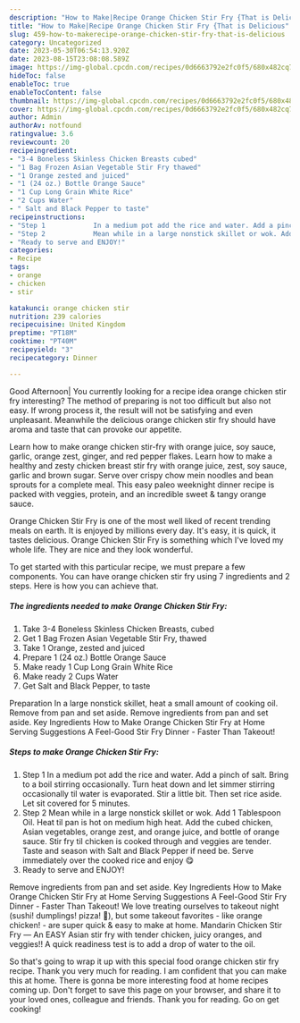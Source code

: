 ```yaml
---
description: "How to Make|Recipe Orange Chicken Stir Fry {That is Delicious"
title: "How to Make|Recipe Orange Chicken Stir Fry {That is Delicious"
slug: 459-how-to-makerecipe-orange-chicken-stir-fry-that-is-delicious
category: Uncategorized
date: 2023-05-30T06:54:13.920Z
date: 2023-08-15T23:08:08.589Z
image: https://img-global.cpcdn.com/recipes/0d6663792e2fc0f5/680x482cq70/orange-chicken-stir-fry-recipe-main-photo.jpg
hideToc: false
enableToc: true
enableTocContent: false
thumbnail: https://img-global.cpcdn.com/recipes/0d6663792e2fc0f5/680x482cq70/orange-chicken-stir-fry-recipe-main-photo.jpg
cover: https://img-global.cpcdn.com/recipes/0d6663792e2fc0f5/680x482cq70/orange-chicken-stir-fry-recipe-main-photo.jpg
author: Admin
authorAv: notfound
ratingvalue: 3.6
reviewcount: 20
recipeingredient:
- "3-4 Boneless Skinless Chicken Breasts cubed"
- "1 Bag Frozen Asian Vegetable Stir Fry thawed"
- "1 Orange zested and juiced"
- "1 (24 oz.) Bottle Orange Sauce"
- "1 Cup Long Grain White Rice"
- "2 Cups Water"
- " Salt and Black Pepper to taste"
recipeinstructions:
- "Step 1            In a medium pot add the rice and water. Add a pinch of salt. Bring to a boil stirring occasionally. Turn heat down and let simmer stirring occasionally til water is evaporated. Stir a little bit. Then set rice aside. Let sit covered for 5 minutes."
- "Step 2            Mean while in a large nonstick skillet or wok. Add 1 Tablespoon Oil. Heat til pan is hot on medium high heat. Add the cubed chicken, Asian vegetables, orange zest, and orange juice, and bottle of orange sauce. Stir fry til chicken is cooked through and veggies are tender. Taste and season with Salt and Black Pepper if need be. Serve immediately over the cooked rice and enjoy 😋"
- "Ready to serve and ENJOY!"
categories:
- Recipe
tags:
- orange
- chicken
- stir

katakunci: orange chicken stir 
nutrition: 239 calories
recipecuisine: United Kingdom
preptime: "PT18M"
cooktime: "PT40M"
recipeyield: "3"
recipecategory: Dinner

---
```



Good Afternoon| You currently looking for a recipe idea orange chicken stir fry interesting? The method of preparing is not too difficult but also not easy. If wrong process it, the result will not be satisfying and even unpleasant. Meanwhile the delicious orange chicken stir fry should have aroma and taste that can provoke our appetite.





Learn how to make orange chicken stir-fry with orange juice, soy sauce, garlic, orange zest, ginger, and red pepper flakes. Learn how to make a healthy and zesty chicken breast stir fry with orange juice, zest, soy sauce, garlic and brown sugar. Serve over crispy chow mein noodles and bean sprouts for a complete meal. This easy paleo weeknight dinner recipe is packed with veggies, protein, and an incredible sweet &amp; tangy orange sauce.

Orange Chicken Stir Fry is one of the most well liked of recent trending meals on earth. It is enjoyed by millions every day. It's easy, it is quick, it tastes delicious. Orange Chicken Stir Fry is something which I've loved my whole life. They are nice and they look wonderful.


To get started with this particular recipe, we must prepare a few components. You can have orange chicken stir fry using 7 ingredients and 2 steps. Here is how you can achieve that.

<!--inarticleads1-->

##### The ingredients needed to make Orange Chicken Stir Fry:

1. Take 3-4 Boneless Skinless Chicken Breasts, cubed
1. Get 1 Bag Frozen Asian Vegetable Stir Fry, thawed
1. Take 1 Orange, zested and juiced
1. Prepare 1 (24 oz.) Bottle Orange Sauce
1. Make ready 1 Cup Long Grain White Rice
1. Make ready 2 Cups Water
1. Get  Salt and Black Pepper, to taste


Preparation In a large nonstick skillet, heat a small amount of cooking oil. Remove from pan and set aside. Remove ingredients from pan and set aside. Key Ingredients How to Make Orange Chicken Stir Fry at Home Serving Suggestions A Feel-Good Stir Fry Dinner - Faster Than Takeout! 

<!--inarticleads2-->

##### Steps to make Orange Chicken Stir Fry:

1. Step 1            In a medium pot add the rice and water. Add a pinch of salt. Bring to a boil stirring occasionally. Turn heat down and let simmer stirring occasionally til water is evaporated. Stir a little bit. Then set rice aside. Let sit covered for 5 minutes.
1. Step 2            Mean while in a large nonstick skillet or wok. Add 1 Tablespoon Oil. Heat til pan is hot on medium high heat. Add the cubed chicken, Asian vegetables, orange zest, and orange juice, and bottle of orange sauce. Stir fry til chicken is cooked through and veggies are tender. Taste and season with Salt and Black Pepper if need be. Serve immediately over the cooked rice and enjoy 😋
1. Ready to serve and ENJOY!

Remove ingredients from pan and set aside. Key Ingredients How to Make Orange Chicken Stir Fry at Home Serving Suggestions A Feel-Good Stir Fry Dinner - Faster Than Takeout! We love treating ourselves to takeout night (sushi! dumplings! pizza! 🤩), but some takeout favorites - like orange chicken! - are super quick &amp; easy to make at home. Mandarin Chicken Stir Fry — An EASY Asian stir fry with tender chicken, juicy oranges, and veggies!! A quick readiness test is to add a drop of water to the oil. 

So that's going to wrap it up with this special food orange chicken stir fry recipe. Thank you very much for reading. I am confident that you can make this at home. There is gonna be more interesting food at home recipes coming up. Don't forget to save this page on your browser, and share it to your loved ones, colleague and friends. Thank you for reading. Go on get cooking!
